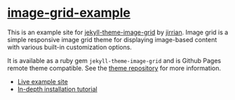 # [image-grid-example](http://www.jzhong.today/image-grid-example/)

This is an example site for [jekyll-theme-image-grid](https://github.com/jirrian/jekyll-theme-image-grid) by [jirrian](https://github.com/jirrian). Image grid is a simple responsive image grid theme for displaying image-based content with various built-in customization options.

It is available as a ruby gem `jekyll-theme-image-grid` and is Github Pages remote theme compatible. See the [theme repository](https://github.com/jirrian/jekyll-theme-image-grid) for more information.

- [Live example site](https://www.jzhong.today/image-grid-example/)
- [In-depth installation tutorial](https://pages.virtualgoodsdealer.com/articles/2021/01/21/simple-website-tutorial-part-three/)
